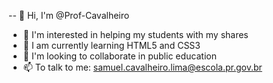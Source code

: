 -- 👋 Hi, I'm @Prof-Cavalheiro
- 👀 I'm interested in helping my students with my shares
- 🌱 I am currently learning HTML5 and CSS3
- 💞️ I'm looking to collaborate in public education
- 📫 To talk to me: samuel.cavalheiro.lima@escola.pr.gov.br

